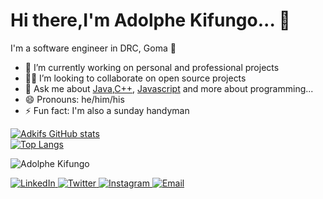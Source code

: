 # Hi there,I'm Adolphe Kifungo... 👋

I'm a software engineer in DRC, Goma 🌆

- 🔭 I’m currently working on personal and professional projects
- 🧑‍💻 I’m looking to collaborate on open source projects
- 💬 Ask me about [Java](https://docs.oracle.com/en/java/),[C++](https://devdocs.io/cpp/), [Javascript](https://devdocs.io/javascript/) and more about programming...
- 😄 Pronouns: he/him/his
- ⚡ Fun fact: I'm also a sunday handyman

[![Adkifs GitHub stats](https://github-readme-stats.anuraghazra1.vercel.app/api?username=adkif&count_private=true&include_all_commits=true&hide=contribs&show_icons=true)](https://github.com/adkif)
<br/>
[![Top Langs](https://github-readme-stats.vercel.app/api/top-langs/?username=adkif&exclude_repo=ualehosaini.github.io,free-for-dev&layout=compact&langs_count=8)](https://github.com/adkif)
<p><img align="center" src="https://github-readme-streak-stats.herokuapp.com/?user=adkif&" alt="Adolphe Kifungo" /></p>

<div align="start">
    <a href="https://www.linkedin.com/in/adolphe-kifungo-242305131/">
        <img alt="LinkedIn" src="https://img.shields.io/badge/LinkedIn-adkif-blue?style=flat-square&logo=linkedin">
    </a>
    <a href="https://twitter.com/adolphekifungo">
        <img alt="Twitter" src="https://img.shields.io/badge/Twitter-adolphekifungo-blue?style=flat-square&logo=twitter">
    </a>
    <a href="https://www.instagram.com/adkif">
        <img alt="Instagram" src="https://img.shields.io/badge/Instagram-adkif-blue?style=flat-square&logo=Instagram"> 
    </a>
    <a href="mailto:akifungo@gmail.com">
        <img alt="Email" src="https://img.shields.io/badge/Email-akifungo@gmail.com-orange?style=flat-square&logo=Gmail">
    </a>
</div>
